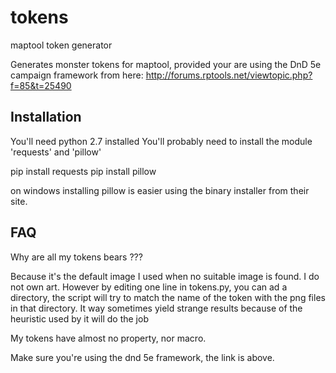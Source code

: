 # tokens
maptool token generator

Generates monster tokens for maptool, provided your are using the DnD 5e 
campaign framework from here: http://forums.rptools.net/viewtopic.php?f=85&t=25490

## Installation

You'll need python 2.7 installed
You'll probably need to install the module 'requests' and 'pillow'

pip install requests
pip install pillow 

on windows installing pillow is easier using the binary installer from their site.

## FAQ

Why are all my tokens bears ???

Because it's the default image I used when no suitable image is found. I do not own art.
However by editing one line in tokens.py, you can ad a directory, the script will
try to match the name of the token with the png files in that directory.
It way sometimes yield strange results because of the heuristic used by it will do the job

My tokens have almost no property, nor macro.

Make sure you're using the dnd 5e framework, the link is above.

